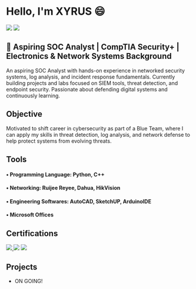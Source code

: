 # Hello, I'm XYRUS 😄  
<a href="https://www.linkedin.com/in/xyrus-toni-palacio-51144a31blacio"><img src="https://img.shields.io/badge/-LinkedIn-0072b1?&style=for-the-badge&logo=linkedin&logoColor=white" /></a>
<a href="https://www.facebook.com/xyrustoni.palacio.9"><img src="https://img.shields.io/badge/-Facebook-1877F2?style=for-the-badge&logo=facebook&logoColor=white" /></a>

## 🎯 Aspiring SOC Analyst | CompTIA Security+ | Electronics & Network Systems Background

An aspiring SOC Analyst with hands-on experience in networked security systems, log analysis, and incident response fundamentals. Currently building projects and labs focused on SIEM tools, threat detection, and endpoint security. Passionate about defending digital systems and continuously learning.

## Objective

Motivated to shift career in cybersecurity as part of a Blue Team, where I can apply my skills in threat detection, log analysis, and network defense to help protect systems from evolving threats.

## Tools
#### • Programming Language: Python, C++  
#### • Networking: Ruijee Reyee, Dahua, HikVision 
#### • Engineering Softwares: AutoCAD, SketchUP, ArduinoIDE 
#### • Microsoft Offices

## Certifications
<div>
  <a href="https://www.credly.com/badges/5e1d1eff-5435-4911-a415-1b5ebcf79698/linked_in_profile" target="_blank">
    <img src="https://img.shields.io/badge/-Security%2B-FF0000?&style=for-the-badge&logo=CompTIA&logoColor=white" />
  </a>
  <img src="https://img.shields.io/badge/-AWS%20Cloud%20Practitioner-FF9900?&style=for-the-badge&logo=amazonaws&logoColor=white" />
  <img src="https://img.shields.io/badge/-Grandstream%20Networking%20Solution-0033A0?&style=for-the-badge&logoColor=white" />
</div>

## Projects
- ON GOING!
